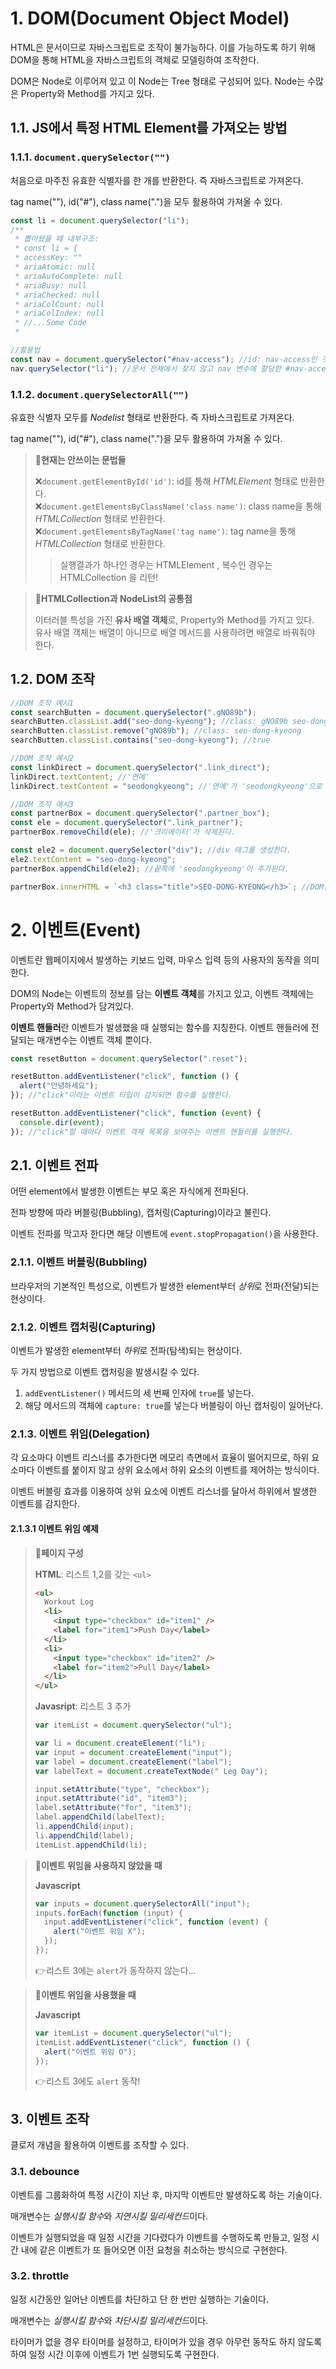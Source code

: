 # 1. DOM(Document Object Model)

HTML은 문서이므로 자바스크립트로 조작이 불가능하다. 이를 가능하도록 하기 위해 DOM을 통해 HTML을 자바스크립트의 객체로 모델링하여 조작한다.

DOM은 Node로 이루어져 있고 이 Node는 Tree 형태로 구성되어 있다. Node는 수많은 Property와 Method를 가지고 있다.

## 1.1. JS에서 특정 HTML Element를 가져오는 방법

### 1.1.1. `document.querySelector("")`

처음으로 마주친 유효한 식별자를 한 개를 반환한다. 즉 자바스크립트로 가져온다.

tag name(""), id("#"), class name(".")을 모두 활용하여 가져올 수 있다.

```javascript
const li = document.querySelector("li");
/**
 * 뽑아왔을 때 내부구조:
 * const li = {
 * accessKey: ""
 * ariaAtomic: null
 * ariaAutoComplete: null
 * ariaBusy: null
 * ariaChecked: null
 * ariaColCount: null
 * ariaColIndex: null
 * //...Some Code
 *
```

```javascript
//활용법
const nav = document.querySelector("#nav-access"); //id: nav-access인 것들만 뽑아내서 자바스크립트 nav 변수에 할당
nav.querySelector("li"); //문서 전체에서 찾지 않고 nav 변수에 할당한 #nav-access 중에서 li 태그를 찾음
```

### 1.1.2. `document.querySelectorAll("")`

유효한 식별자 모두를 _Nodelist_ 형태로 반환한다. 즉 자바스크립트로 가져온다.

tag name(""), id("#"), class name(".")을 모두 활용하여 가져올 수 있다.

> **📌현재는 안쓰이는 문법들**
>
> ❌`document.getElementById('id')`: id를 통해 _HTMLElement_ 형태로 반환한다.  
> ❌`document.getElementsByClassName('class name')`: class name을 통해 _HTMLCollection_ 형태로 반환한다.  
> ❌`document.getElementsByTagName('tag name')`: tag name을 통해 _HTMLCollection_ 형태로 반환한다.
>
> > 실행결과가 하나인 경우는 HTMLElement , 복수인 경우는 HTMLCollection 을 리턴!

> **📌HTMLCollection과 NodeList의 공통점**
>
> 이터러블 특성을 가진 **유사 배열 객체**로, Property와 Method를 가지고 있다.  
> 유사 배열 객체는 배열이 아니므로 배열 메서드를 사용하려면 배열로 바꿔줘야 한다.

## 1.2. DOM 조작

```javascript
//DOM 조작 예시1
const searchButten = document.querySelector(".gNO89b");
searchButten.classList.add("seo-dong-kyeong"); //class: gNO89b seo-dong-kyeong
searchButten.classList.remove("gNO89b"); //class: seo-dong-kyeong
searchButten.classList.contains("seo-dong-kyeong"); //true
```

```javascript
//DOM 조작 예시2
const linkDirect = document.querySelector(".link_direct");
linkDirect.textContent; //'연예'
linkDirect.textContent = "seodongkyeong"; //'연예'가 'seodongkyeong'으로 변경된다.
```

```javascript
//DOM 조작 예시3
const partnerBox = document.querySelector(".partner_box");
const ele = document.querySelector(".link_partner");
partnerBox.removeChild(ele); //'크리에이터'가 삭제된다.

const ele2 = document.querySelector("div"); //div 태그를 생성한다.
ele2.textContent = "seo-dong-kyeong";
partnerBox.appendChild(ele2); //끝쪽에 'seodongkyeong'이 추가된다.

partnerBox.innerHTML = `<h3 class="title">SEO-DONG-KYEONG</h3>`; //DOM을 생성하는 과정없이 innerHTML을 통해 타이틀을 'SEO-DONG-KYEONG'으로 변경한다.
```

# 2. 이벤트(Event)

이벤트란 웹페이지에서 발생하는 키보드 입력, 마우스 입력 등의 사용자의 동작을 의미한다.

DOM의 Node는 이벤트의 정보를 담는 **이벤트 객체**를 가지고 있고, 이벤트 객체에는 Property와 Method가 담겨있다.

**이벤트 핸들러**란 이벤트가 발생했을 때 실행되는 함수를 지칭한다. 이벤트 핸들러에 전달되는 매개변수는 이벤트 객체 뿐이다.

```javascript
const resetButton = document.querySelector(".reset");

resetButton.addEventListener("click", function () {
  alert("안녕하세요");
}); //"click"이라는 이벤트 타입이 감지되면 함수를 실행한다.

resetButton.addEventListener("click", function (event) {
  console.dir(event);
}); //"click"할 때마다 이벤트 객체 목록을 보여주는 이벤트 핸들러를 실행한다.
```

## 2.1. 이벤트 전파

어떤 element에서 발생한 이벤트는 부모 혹은 자식에게 전파된다.

전파 방향에 따라 버블링(Bubbling), 캡처링(Capturing)이라고 불린다.

이벤트 전파를 막고자 한다면 해당 이벤트에 `event.stopPropagation()`을 사용한다.

### 2.1.1. 이벤트 버블링(Bubbling)

브라우저의 기본적인 특성으로, 이벤트가 발생한 element부터 *상위*로 전파(전달)되는 현상이다.

### 2.1.2. 이벤트 캡처링(Capturing)

이벤트가 발생한 element부터 *하위*로 전파(탐색)되는 현상이다.

두 가지 방법으로 이벤트 캡처링을 발생시킬 수 있다.

1. `addEventListener()` 메서드의 세 번째 인자에 `true`를 넣는다.
2. 해당 메서드의 객체에 `capture: true`를 넣는다 버블링이 아닌 캡처링이 일어난다.

### 2.1.3. 이벤트 위임(Delegation)

각 요소마다 이벤트 리스너를 추가한다면 메모리 측면에서 효율이 떨어지므로, 하위 요소마다 이벤트를 붙이지 않고 상위 요소에서 하위 요소의 이벤트를 제어하는 방식이다.

이벤트 버블링 효과를 이용하여 상위 요소에 이벤트 리스너를 달아서 하위에서 발생한 이벤트를 감지한다.

#### 2.1.3.1 이벤트 위임 예제

> **📌페이지 구성**
>
> **HTML**: 리스트 1,2를 갖는 `<ul>`
>
> ```html
> <ul>
>   Workout Log
>   <li>
>     <input type="checkbox" id="item1" />
>     <label for="item1">Push Day</label>
>   </li>
>   <li>
>     <input type="checkbox" id="item2" />
>     <label for="item2">Pull Day</label>
>   </li>
> </ul>
> ```
>
> **Javasript**: 리스트 3 추가
>
> ```js
> var itemList = document.querySelector("ul");
>
> var li = document.createElement("li");
> var input = document.createElement("input");
> var label = document.createElement("label");
> var labelText = document.createTextNode(" Leg Day");
>
> input.setAttribute("type", "checkbox");
> input.setAttribute("id", "item3");
> label.setAttribute("for", "item3");
> label.appendChild(labelText);
> li.appendChild(input);
> li.appendChild(label);
> itemList.appendChild(li);
> ```

> **📌이벤트 위임을 사용하지 않았을 때**
>
> **Javascript**
>
> ```js
> var inputs = document.querySelectorAll("input");
> inputs.forEach(function (input) {
>   input.addEventListener("click", function (event) {
>     alert("이벤트 위임 X");
>   });
> });
> ```
>
> 👉리스트 3에는 `alert`가 동작하지 않는다...

> **📌이벤트 위임을 사용했을 때**
>
> **Javascript**
>
> ```js
> var itemList = document.querySelector("ul");
> itemList.addEventListener("click", function () {
>   alert("이벤트 위임 O");
> });
> ```
>
> 👉리스트 3에도 `alert` 동작!

## 3. 이벤트 조작

클로저 개념을 활용하여 이벤트를 조작할 수 있다.

### 3.1. debounce

이벤트를 그룹화하여 특정 시간이 지난 후, 마지막 이벤트만 발생하도록 하는 기술이다.

매개변수는 *실행시킬 함수*와 *지연시킬 밀리세컨드*이다.

이벤트가 실행되었을 때 일정 시간을 기다렸다가 이벤트를 수행하도록 만들고, 일정 시간 내에 같은 이벤트가 또 들어오면 이전 요청을 취소하는 방식으로 구현한다.

### 3.2. throttle

일정 시간동안 일어난 이벤트를 차단하고 단 한 번만 실행하는 기술이다.

매개변수는 *실행시킬 함수*와 *차단시킬 밀리세컨드*이다.

타이머가 없을 경우 타이머를 설정하고, 타이머가 있을 경우 아무런 동작도 하지 않도록 하여 일정 시간 이후에 이벤트가 1번 실행되도록 구현한다.
